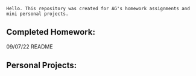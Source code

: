     Hello. This repository was created for AG's homework assignments and mini personal projects.
  
  Completed Homework:
  -
  09/07/22 README
  
  Personal Projects:
  -
